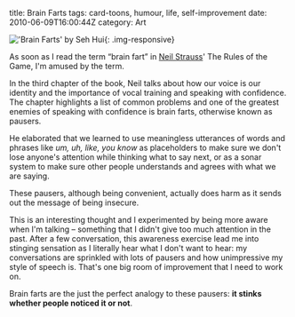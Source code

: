 title: Brain Farts
tags: card-toons, humour, life, self-improvement
date: 2010-06-09T16:00:44Z
category: Art

!['Brain Farts' by Seh Hui]({static}/images/2010/06/BrainFarts.png){: .img-responsive}

As soon as I read the term “brain fart” in [Neil Strauss](http://neilstrauss.com/)' The Rules of the Game, I'm amused by the term.

In the third chapter of the book, Neil talks about how our voice is our identity and the importance of vocal training and speaking with confidence. The chapter highlights a list of common problems and one of the greatest enemies of speaking with confidence is brain farts, otherwise known as pausers.

He elaborated that we learned to use meaningless utterances of words and phrases like *um, uh, like, you know* as placeholders to make sure we don't lose anyone's attention while thinking what to say next, or as a sonar system to make sure other people understands and agrees with what we are saying.

These pausers, although being convenient, actually does harm as it sends out the message of being insecure.

This is an interesting thought and I experimented by being more aware when I'm talking – something that I didn't give too much attention in the past. After a few conversation, this awareness exercise lead me into stinging sensation as I literally hear what I don't want to hear: my conversations are sprinkled with lots of pausers and how unimpressive my style of speech is. That's one big room of improvement that I need to work on.

Brain farts are the just the perfect analogy to these pausers: **it stinks whether people noticed it or not**.
